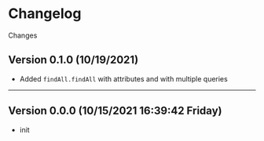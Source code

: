 <!--
  Created at: 10/15/2021 16:39:25 Friday
  Modified at: 10/15/2021 04:39:50 PM Friday

        Copyright (C) 2021 Thiago Ferreira
  See file "license" for details about copyright
-->

# Changelog

Changes

## Version 0.1.0 (10/19/2021)

- Added `findAll.findAll` with attributes and with multiple queries

---

## Version 0.0.0 (10/15/2021 16:39:42 Friday)

- init
